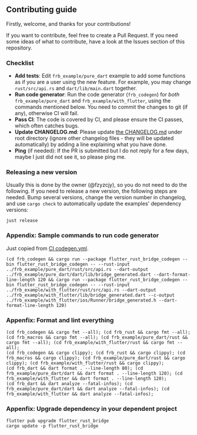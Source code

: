 ## Contributing guide

Firstly, welcome, and thanks for your contributions!

If you want to contribute, feel free to create a Pull Request. If you need some ideas of what to contribute, have a look at the Issues section of this repository.

### Checklist

* **Add tests**: Edit `frb_example/pure_dart` example to add some functions as if you are a user using the new feature. For example, you may change `rust/src/api.rs` and `dart/lib/main.dart` together.
* **Run code generator**: Run the code generator (`frb_codegen`) for *both* `frb_example/pure_dart` and `frb_example/with_flutter`, using the commands mentioned below. You need to commit the changes to git (if any), otherwise CI will fail.
* **Pass CI**: The code is covered by CI, and please ensure the CI passes, which often catches bugs. 
* **Update CHANGELOG.md**: Please update [the CHANGELOG.md](https://github.com/fzyzcjy/flutter_rust_bridge/blob/master/CHANGELOG.md) under root directory (ignore other changelog files - they will be updated automatically) by adding a line explaining what you have done.
* **Ping** (if needed): If the PR is submitted but I do not reply for a few days, maybe I just did not see it, so please ping me.

### Releasing a new version

Usually this is done by the owner (@fzyzcjy), so you do not need to do the following. If you need to release a new version, the following steps are needed. Bump several versions, change the version number in changelog, and use `cargo check` to automatically update the examples' dependency versions:

```
just release
```

### Appendix: Sample commands to run code generator

Just copied from [CI codegen.yml](https://github.com/fzyzcjy/flutter_rust_bridge/blob/master/.github/workflows/codegen.yml).

```
(cd frb_codegen && cargo run --package flutter_rust_bridge_codegen --bin flutter_rust_bridge_codegen -- --rust-input ../frb_example/pure_dart/rust/src/api.rs --dart-output ../frb_example/pure_dart/dart/lib/bridge_generated.dart --dart-format-line-length 120 && cargo run --package flutter_rust_bridge_codegen --bin flutter_rust_bridge_codegen -- --rust-input ../frb_example/with_flutter/rust/src/api.rs --dart-output ../frb_example/with_flutter/lib/bridge_generated.dart --c-output ../frb_example/with_flutter/ios/Runner/bridge_generated.h --dart-format-line-length 120)
```

### Appenfix: Format and lint everything

```
(cd frb_codegen && cargo fmt --all); (cd frb_rust && cargo fmt --all); (cd frb_macros && cargo fmt --all); (cd frb_example/pure_dart/rust && cargo fmt --all); (cd frb_example/with_flutter/rust && cargo fmt --all);
(cd frb_codegen && cargo clippy); (cd frb_rust && cargo clippy); (cd frb_macros && cargo clippy); (cd frb_example/pure_dart/rust && cargo clippy); (cd frb_example/with_flutter/rust && cargo clippy);                                                                                                                                          
(cd frb_dart && dart format . --line-length 80); (cd frb_example/pure_dart/dart && dart format . --line-length 120); (cd frb_example/with_flutter && dart format . --line-length 120);
(cd frb_dart && dart analyze --fatal-infos); (cd frb_example/pure_dart/dart && dart analyze --fatal-infos); (cd frb_example/with_flutter && dart analyze --fatal-infos);
```

### Appenfix: Upgrade dependency in your dependent project

```
flutter pub upgrade flutter_rust_bridge
cargo update -p flutter_rust_bridge
```
